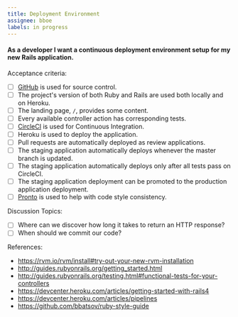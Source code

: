 ```yaml
---
title: Deployment Environment
assignee: bboe
labels: in progress
---
```


#### As a developer I want a continuous deployment environment setup for my new Rails application.

Acceptance criteria:
- [ ] [GitHub](https://github.com/AppFolioOnboarding) is used for source
  control.
- [ ] The project's version of both Ruby and Rails are used both locally and on
  Heroku.
- [ ] The landing page, `/`, provides some content.
- [ ] Every available controller action has corresponding tests.
- [ ] [CircleCI](https://circleci.com/) is used for Continuous Integration.
- [ ] Heroku is used to deploy the application.
- [ ] Pull requests are automatically deployed as review applications.
- [ ] The staging application automatically deploys whenever the master branch
  is updated.
- [ ] The staging application automatically deploys only after all tests pass
  on CircleCI.
- [ ] The staging application deployment can be promoted to the production
  application deployment.
- [ ] [Pronto](https://github.com/mmozuras/pronto) is used to help with code
  style consistency.

Discussion Topics:
- [ ] Where can we discover how long it takes to return an HTTP response?
- [ ] When should we commit our code?

References:
* https://rvm.io/rvm/install#try-out-your-new-rvm-installation
* http://guides.rubyonrails.org/getting_started.html
* http://guides.rubyonrails.org/testing.html#functional-tests-for-your-controllers
* https://devcenter.heroku.com/articles/getting-started-with-rails4
* https://devcenter.heroku.com/articles/pipelines
* https://github.com/bbatsov/ruby-style-guide
